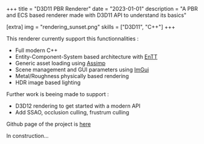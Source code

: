 +++
title = "D3D11 PBR Renderer"
date = "2023-01-01"
description = "A PBR and ECS based renderer made with D3D11 API to understand its basics"

[extra]
img = "rendering_sunset.png"
skills = ["D3D11", "C++"]
+++

This renderer currently support this functionnalities :

- Full modern C++
- Entity-Component-System based architecture with [EnTT](https://github.com/skypjack/entt)
- Generic asset loading using [Assimp](https://github.com/assimp/assimp)
- Scene management and GUI parameters using [ImGui](https://github.com/ocornut/imgui)
- Metal/Roughness physically based rendering
- HDR image based lighting

Further work is beeing made to support :

- D3D12 rendering to get started with a modern API
- Add SSAO, occlusion culling, frustrum culling

Github page of the project is [here](https://github.com/pjdevs/DXTest)

In construction...